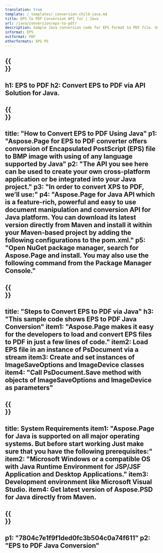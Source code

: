 ```yaml
---
translation: true
template: /_templates/_conversion-child-java.md
title: EPS to PDF Conversion API for | Java
url: /java/conversion/eps-to-pdf/ 
description: Sample Java conversion code for EPS format to PDF file. Use this example code to convert EPS to PDF within any Web or Desktop Java based application.
informat: EPS
outformat: PDF
otherformats: XPS PS
---
```


{{<section banner>}}
---
h1: EPS to PDF
h2: Convert EPS to PDF via API Solution for Java.
---

{{<section overview>}}
---
title: "How to Convert EPS to PDF Using Java"
p1: "Aspose.Page for EPS to PDF converter offers conversion of Encapsulated PostScript (EPS) file to BMP image with using of any language supported by Java"
p2: "The API you see here can be used to create your own cross-platform application or be integrated into your Java project."
p3: "In order to convert XPS to PDF, we’ll use:"
p4: "Aspose.Page for Java API which is a feature-rich, powerful and easy to use document manipulation and conversion API for Java platform. You can download its latest version directly from Maven and install it within your Maven-based project by adding the following configurations to the pom.xml."
p5: "Open NuGet package manager, search for Aspose.Page and install. You may also use the following command from the Package Manager Console."
---

{{<section feature1>}}
---
title: "Steps to Convert EPS to PDF via Java"
h3: "This sample code shows EPS to PDF Java Conversion"
item1: "Aspose.Page makes it easy for the developers to load and convert EPS files to PDF in just a few lines of code."
item2: Load EPS file in an instance of PsDocument via a stream
item3: Create and set instances of ImageSaveOptions and ImageDevice classes
item4: "Call PsDocument.Save method with objects of ImageSaveOptions and ImageDevice as parameters"
---

{{<section feature2>}}
---
title: System Requirements
item1: "Aspose.Page for Java is supported on all major operating systems. But before start working Just make sure that you have the following prerequisites:"
item2: "Microsoft Windows or a compatible OS with Java Runtime Environment for JSP/JSF Application and Desktop Applications."
item3: Development environment like Microsoft Visual Studio.
item4: Get latest version of Aspose.PSD for Java directly from Maven.
---

{{<section gist>}}
---
p1: "7804c7e1f9f1ded0fc3b504c0a74f611"
p2: "EPS to PDF Java Conversion"
---
